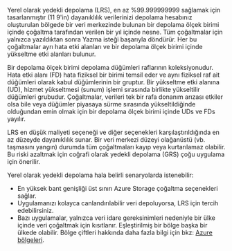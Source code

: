 Yerel olarak yedekli depolama (LRS), en az %99.999999999 sağlamak için tasarlanmıştır (11 9'in) dayanıklılık verilerinizi depolama hesabınız oluşturulan bölgede bir veri merkezinde bulunan bir depolama ölçek birimi içinde çoğaltma tarafından verilen bir yıl içinde nesne. Tüm çoğaltmalar için yalnızca yazıldıktan sonra Yazma isteği başarıyla döndürür. Her bu çoğaltmalar ayrı hata etki alanları ve bir depolama ölçek birimi içinde yükseltme etki alanları bulunur.

Bir depolama ölçek birimi depolama düğümleri raflarının koleksiyonudur. Hata etki alanı (FD) hata fiziksel bir birimi temsil eder ve aynı fiziksel raf ait düğümleri olarak kabul düğümlerinin bir gruptur. Bir yükseltme etki alanına (UD), hizmet yükseltmesi (sunum) işlemi sırasında birlikte yükseltilir düğümleri grubudur. Çoğaltmalar, verileri tek bir rafa donanım arızası etkiler olsa bile veya düğümler piyasaya sürme sırasında yükseltildiğinde olduğundan emin olmak için bir depolama ölçek birimi içinde UDs ve FDs yayılır.

LRS en düşük maliyeti seçeneği ve diğer seçenekleri karşılaştırıldığında en az düzeyde dayanıklılık sunar. Bir veri merkezi düzeyi olağanüstü (vb. taşmasını yangın) durumda tüm çoğaltmaları kayıp veya kurtarılamaz olabilir. Bu riski azaltmak için coğrafi olarak yedekli depolama (GRS) çoğu uygulama için önerilir.

Yerel olarak yedekli depolama hala belirli senaryolarda istenebilir:

* En yüksek bant genişliği üst sınırı Azure Storage çoğaltma seçenekleri sağlar.
* Uygulamanızı kolayca canlandırılabilir veri depoluyorsa, LRS için tercih edebilirsiniz.
* Bazı uygulamalar, yalnızca veri idare gereksinimleri nedeniyle bir ülke içinde veri çoğaltmak için kısıtlanır. Eşleştirilmiş bir bölge başka bir ülkede olabilir. Bölge çiftleri hakkında daha fazla bilgi için bkz: [Azure bölgeleri](https://azure.microsoft.com/regions/).
